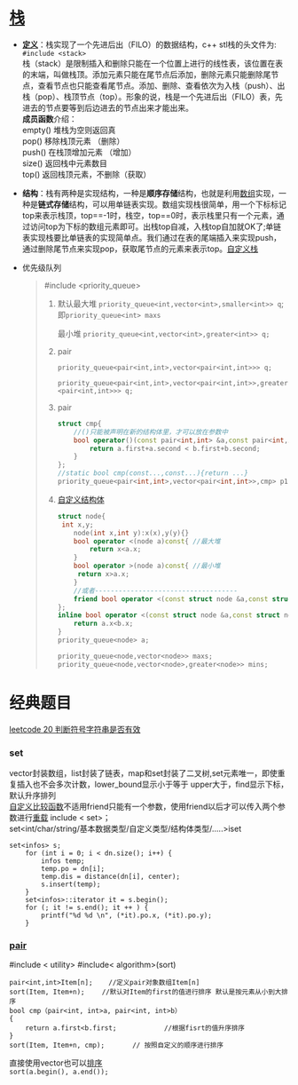 # [栈](https://blog.csdn.net/u011630575/article/details/79735350)
- **[定义](https://blog.csdn.net/u011630575/article/details/79735350)**：栈实现了一个先进后出（FILO）的数据结构，c++ stl栈的头文件为:     `#include <stack>`      
  栈（stack）是限制插入和删除只能在一个位置上进行的线性表，该位置在表的末端，叫做栈顶。添加元素只能在尾节点后添加，删除元素只能删除尾节点，查看节点也只能查看尾节点。添加、删除、查看依次为入栈（push）、出栈（pop）、栈顶节点（top）。形象的说，栈是一个先进后出（FILO）表，先进去的节点要等到后边进去的节点出来才能出来。   
  **成员函数**介绍：  
  empty() 堆栈为空则返回真  
  pop() 移除栈顶元素 （删除）  
  push() 在栈顶增加元素 （增加）  
  size() 返回栈中元素数目  
  top() 返回栈顶元素，不删除（获取）   
  
- **结构**：栈有两种是实现结构，一种是**顺序存储**结构，也就是利用[数组](https://blog.csdn.net/zichen_ziqi/article/details/80807989)实现，一种是**链式存储**结构，可以用单链表实现。数组实现栈很简单，用一个下标标记top来表示栈顶，top==-1时，栈空，top==0时，表示栈里只有一个元素，通过访问top为下标的数组元素即可。出栈top自减，入栈top自加就OK了;单链表实现栈要比单链表的实现简单点。我们通过在表的尾端插入来实现push，通过删除尾节点来实现pop，获取尾节点的元素来表示top。[自定义栈](https://blog.csdn.net/qq_20366761/article/details/70053813)

- 优先级队列

  > #include <priority_queue>
  >
  > 1. 默认最大堆 `priority_queue<int,vector<int>,smaller<int>> q`;即`priority_queue<int> maxs`
  >
  >    最小堆 `priority_queue<int,vector<int>,greater<int>> q;`
  >
  > 2. pair
  >
  >    `priority_queue<pair<int,int>,vector<pair<int,int>>> q;`
  >
  >    `priority_queue<pair<int,int>,vector<pair<int,int>>,greater<pair<int,int>>> q;`
  >
  > 3. pair
  >
  >    ```c++
  >    struct cmp{
  >        //()只能被声明在新的结构体里，才可以放在参数中
  >        bool operator()(const pair<int,int> &a,const pair<int,int> &b){
  >            return a.first+a.second < b.first+b.second;
  >        }
  >    };
  >    //static bool cmp(const...,const...){return ...} 
  >    priority_queue<pair<int,int>,vector<pair<int,int>>,cmp> p1;//大顶堆
  >    ```
  >
  > 4. [自定义结构体](https://blog.csdn.net/kemlkyo/article/details/21800503?spm=1001.2101.3001.6650.6&utm_medium=distribute.pc_relevant.none-task-blog-2%7Edefault%7EBlogCommendFromBaidu%7ERate-6.pc_relevant_default&depth_1-utm_source=distribute.pc_relevant.none-task-blog-2%7Edefault%7EBlogCommendFromBaidu%7ERate-6.pc_relevant_default&utm_relevant_index=8)
  >
  >    ```c++
  >    struct node{
  >    	int x,y;
  >        node(int x,int y):x(x),y(y){}
  >        bool operator <(node a)const{ //最大堆
  >            return x<a.x;
  >        }
  >        bool operator >(node a)const{ //最小堆
  >        	return x>a.x;
  >        }
  >        //或者------------------------------------
  >        friend bool operator <(const struct node &a,const struct node &b);
  >    };
  >    inline bool operator <(const struct node &a,const struct node &b){
  >        return a.x<b.x;
  >    }
  >    priority_queue<node> a;
  >    
  >    priority_queue<node,vector<node>> maxs;
  >    priority_queue<node,vector<node>,greater<node>> mins;
  >    ```
  >
  >    

# 经典题目

[leetcode 20 判断符号字符串是否有效](E:/English/GitHub_test/wal_destiny/leetcode/20-Valid-Parentheses.md)  


### set
vector封装数组，list封装了链表，map和set封装了二叉树,set元素唯一，即使重复插入也不会多次计数，lower_bound显示小于等于 upper大于，find显示下标，默认升序排列   
[自定义比较函数](https://www.cnblogs.com/xjyxp/p/11447091.html)不适用friend只能有一个参数，使用friend以后才可以传入两个参数进行[重载](https://www.cnblogs.com/lengbingshy/p/3491192.html)
include < set>；  
set<int/char/string/基本数据类型/自定义类型/结构体类型/.....>iset 

```	
set<infos> s;
	for (int i = 0; i < dn.size(); i++) {
		infos temp;
		temp.po = dn[i];
		temp.dis = distance(dn[i], center);
		s.insert(temp);
	}
	set<infos>::iterator it = s.begin();
	for (; it != s.end(); it ++ ) {
		printf("%d %d \n", (*it).po.x, (*it).po.y);
	} 
```

### [pair](https://www.cnblogs.com/Sunrises/p/10363394.html)
#include < utility> #include< algorithm>(sort)  
```
pair<int,int>Item[n];    //定义pair对象数组Item[n]
sort(Item, Item+n); 　　//默认对Item的first的值进行排序 默认是按元素从小到大排序
bool cmp（pair<int, int>a, pair<int, int>b）
{
    return a.first<b.first;            //根据fisrt的值升序排序
} 
sort(Item, Item+n, cmp);       // 按照自定义的顺序进行排序
```
直接使用vector也可以[排序](https://www.cnblogs.com/zhouxiaosong/p/5557990.html)  
`sort(a.begin(), a.end());`



